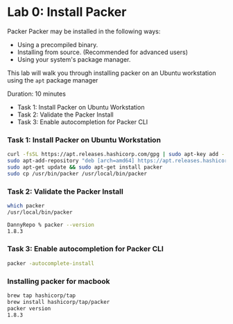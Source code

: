# Lab 0: Install Packer
Packer Packer may be installed in the following ways:

- Using a precompiled binary.
- Installing from source. (Recommended for advanced users)
- Using your system's package manager.

This lab will walk you through installing packer on an Ubuntu workstation using the `apt` package manager

Duration: 10 minutes

- Task 1: Install Packer on Ubuntu Workstation
- Task 2: Validate the Packer Install
- Task 3: Enable autocompletion for Packer CLI

### Task 1: Install Packer on Ubuntu Workstation
```bash
curl -fsSL https://apt.releases.hashicorp.com/gpg | sudo apt-key add -
sudo apt-add-repository "deb [arch=amd64] https://apt.releases.hashicorp.com $(lsb_release -cs) main"
sudo apt-get update && sudo apt-get install packer
sudo cp /usr/bin/packer /usr/local/bin/packer
```

### Task 2: Validate the Packer Install
```bash
which packer
/usr/local/bin/packer
```

```bash
DannyRepo % packer --version
1.8.3
```

### Task 3: Enable autocompletion for Packer CLI
```bash
packer -autocomplete-install
```


### Installing packer for macbook
```bash
brew tap hashicorp/tap
brew install hashicorp/tap/packer
packer version
1.8.3